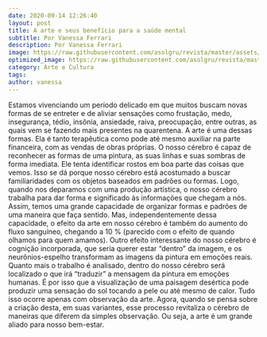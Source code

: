 ```yaml
---
date: 2020-09-14 12:26:40
layout: post
title: A arte e seus benefício para a saúde mental
subtitle: Por Vanessa Ferrari
description: Por Vanessa Ferrari
image: https://raw.githubusercontent.com/asolgru/revista/master/assets/img/outros/ed1/pexels-photo-1292241.jpeg
optimized_image: https://raw.githubusercontent.com/asolgru/revista/master/assets/img/outros/ed1/pexels-photo-1292241.jpeg
category: Arte e Cultura
tags:
author: vanessa
---
```


 Estamos vivenciando um período delicado em que muitos buscam novas formas de se entreter e de aliviar sensações como frustação, medo, insegurança, tédio, insônia, ansiedade, raiva, preocupação, entre outras, as quais vem se fazendo mais presentes na quarentena. A arte é uma dessas formas. Ela é tanto terapêutica como pode até mesmo auxiliar na parte financeira, com as vendas de obras próprias. 
 O nosso cérebro é capaz de reconhecer as formas de uma pintura, as suas linhas e suas sombras de forma imediata. Ele tenta identificar rostos em boa parte das coisas que vemos. Isso se dá porque nosso cérebro está acostumado a buscar familiaridades com os objetos baseados em padrões ou formas. Logo, quando nos deparamos com uma produção artística, o nosso cérebro trabalha para dar forma e significado às informações que chegam a nós. Assim, temos uma grande capacidade de organizar formas e padrões de uma maneira que faça sentido. Mas, independentemente dessa capacidade, o efeito da arte em nosso cérebro é também do aumento do fluxo sanguíneo, chegando a 10 % (parecido com o efeito de quando olhamos para quem amamos). Outro efeito interessante do nosso cérebro é cognição incorporada, que seria querer estar “dentro” da imagem, e os neurônios-espelho transformam as imagens da pintura em emoções reais. Quanto mais o trabalho é analisado, dentro do nosso cérebro será localizado o que irá “traduzir” a mensagem da pintura em emoções humanas. É por isso que a visualização de uma paisagem desértica pode produzir uma sensação do sol tocando a pele ou até mesmo de calor.
 Tudo isso ocorre apenas com observação da arte. Agora, quando se pensa sobre a criação desta, em suas variantes, esse processo revitaliza o cérebro de maneiras que diferem da simples observação. Ou seja, a arte é um grande aliado para nosso bem-estar. 
